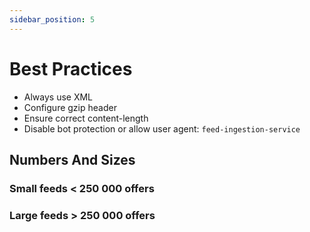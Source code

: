 ```yaml
---
sidebar_position: 5
---
```

# Best Practices

- Always use XML
- Configure gzip header
- Ensure correct content-length
- Disable bot protection or allow user agent: `feed-ingestion-service`
## Numbers And Sizes

### Small feeds < 250 000 offers

### Large feeds > 250 000 offers
